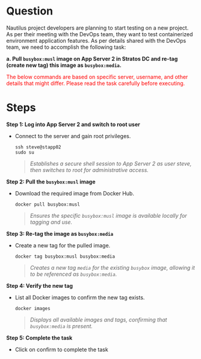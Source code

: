 # Question
Nautilus project developers are planning to start testing on a new project. As per their meeting with the DevOps team, they want to test containerized environment application features. As per details shared with the DevOps team, we need to accomplish the following task:

**a. Pull `busybox:musl` image on App Server 2 in Stratos DC and re-tag (create new tag) this image as `busybox:media`.**

<span style="color: red;">The below commands are based on specific server, username, and other details that might differ. Please read the task carefully before executing.</span>

# Steps

**Step 1: Log into App Server 2 and switch to root user**
- Connect to the server and gain root privileges.
  ```
  ssh steve@stapp02
  sudo su
  ```
  > *Establishes a secure shell session to App Server 2 as user steve, then switches to root for administrative access.*

**Step 2: Pull the `busybox:musl` image**
- Download the required image from Docker Hub.
  ```
  docker pull busybox:musl
  ```
  > *Ensures the specific `busybox:musl` image is available locally for tagging and use.*

**Step 3: Re-tag the image as `busybox:media`**
- Create a new tag for the pulled image.
  ```
  docker tag busybox:musl busybox:media
  ```
  > *Creates a new tag `media` for the existing `busybox` image, allowing it to be referenced as `busybox:media`.*

**Step 4: Verify the new tag**
- List all Docker images to confirm the new tag exists.
  ```
  docker images
  ```
  > *Displays all available images and tags, confirming that `busybox:media` is present.*

**Step 5: Complete the task**
- Click on confirm to complete the task
